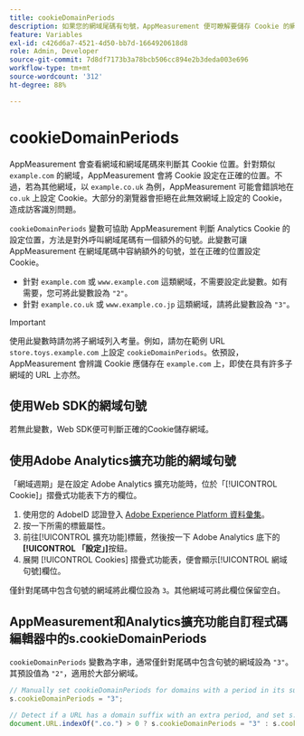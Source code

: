 ```yaml
---
title: cookieDomainPeriods
description: 如果您的網域尾碼有句號，AppMeasurement 便可瞭解要儲存 Cookie 的網域。
feature: Variables
exl-id: c426d6a7-4521-4d50-bb7d-1664920618d8
role: Admin, Developer
source-git-commit: 7d8df7173b3a78bcb506cc894e2b3deda003e696
workflow-type: tm+mt
source-wordcount: '312'
ht-degree: 88%

---
```



# cookieDomainPeriods

AppMeasurement 會查看網域和網域尾碼來判斷其 Cookie 位置。針對類似 `example.com` 的網域，AppMeasurement 會將 Cookie 設定在正確的位置。不過，若為其他網域，以 `example.co.uk` 為例，AppMeasurement 可能會錯誤地在 `co.uk` 上設定 Cookie。大部分的瀏覽器會拒絕在此無效網域上設定的 Cookie，造成訪客識別問題。

`cookieDomainPeriods` 變數可協助 AppMeasurement 判斷 Analytics Cookie 的設定位置，方法是對外呼叫網域尾碼有一個額外的句號。此變數可讓 AppMeasurement 在網域尾碼中容納額外的句號，並在正確的位置設定 Cookie。

* 針對 `example.com` 或 `www.example.com` 這類網域，不需要設定此變數。如有需要，您可將此變數設為 `"2"`。
* 針對 `example.co.uk` 或 `www.example.co.jp` 這類網域，請將此變數設為 `"3"`。

>[!IMPORTANT]
>
> 使用此變數時請勿將子網域列入考量。例如，請勿在範例 URL `store.toys.example.com` 上設定 `cookieDomainPeriods`。依預設，AppMeasurement 會辨識 Cookie 應儲存在 `example.com` 上，即使在具有許多子網域的 URL 上亦然。

## 使用Web SDK的網域句號

若無此變數，Web SDK便可判斷正確的Cookie儲存網域。

## 使用Adobe Analytics擴充功能的網域句號

「網域週期」是在設定 Adobe Analytics 擴充功能時，位於「[!UICONTROL Cookie]」摺疊式功能表下方的欄位。

1. 使用您的 AdobeID 認證登入 [Adobe Experience Platform 資料彙集](https://experience.adobe.com/data-collection)。
1. 按一下所需的標籤屬性。
1. 前往[!UICONTROL 擴充功能]標籤，然後按一下 Adobe Analytics 底下的&#x200B;**[!UICONTROL 「設定」]**&#x200B;按鈕。
1. 展開 [!UICONTROL Cookies] 摺疊式功能表，便會顯示[!UICONTROL 網域句號]欄位。

僅針對尾碼中包含句號的網域將此欄位設為 `3`。其他網域可將此欄位保留空白。

## AppMeasurement和Analytics擴充功能自訂程式碼編輯器中的s.cookieDomainPeriods

`cookieDomainPeriods` 變數為字串，通常僅針對尾碼中包含句號的網域設為 `"3"`。其預設值為 `"2"`，適用於大部分網域。

```js
// Manually set cookieDomainPeriods for domains with a period in its suffix, such as www.example.co.uk
s.cookieDomainPeriods = "3";

// Detect if a URL has a domain suffix with an extra period, and set s.cookieDomainPeriods automatically
document.URL.indexOf(".co.") > 0 ? s.cookieDomainPeriods = "3" : s.cookieDomainPeriods = "2";
```
